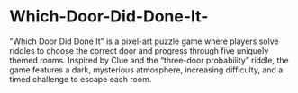# Which-Door-Did-Done-It-
"Which Door Did Done It" is a pixel-art puzzle game where players solve riddles to choose the correct door and progress through five uniquely themed rooms. Inspired by Clue and the “three-door probability” riddle, the game features a dark, mysterious atmosphere, increasing difficulty, and a timed challenge to escape each room.
